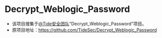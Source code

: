 # Decrypt_Weblogic_Password
* 该项目搜集于[@Tide安全团队](#)“Decrypt_Weblogic_Password”项目。
* 原项目地址：https://github.com/TideSec/Decrypt_Weblogic_Password
